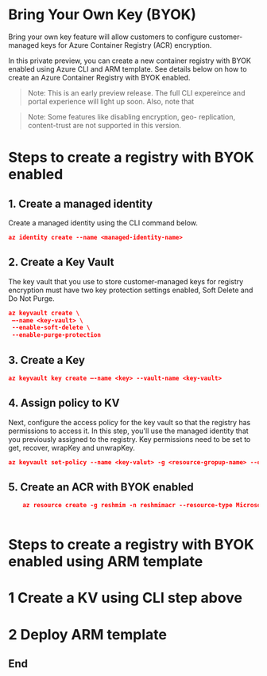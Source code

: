 # Bring Your Own Key (BYOK)
Bring your own key feature will allow customers to configure customer-managed keys for Azure Container Registry (ACR) encryption. 

In this private preview, you can create a new container registry with BYOK enabled using Azure CLI and ARM template. See details below on how to create an Azure Container Registry with BYOK enabled.
 
> Note: This is an early preview release. The full CLI expereince and portal experience will light up soon. Also, note that

>Note: Some features like disabling encryption, geo- replication, content-trust are not supported in this version.
 
 
# Steps to create a registry with BYOK enabled

## 1. Create a managed identity 

Create a managed identity using the CLI command below.


```json
az identity create --name <managed-identity-name>
```

## 2. Create a Key Vault 
The key vault that you use to store customer-managed keys for registry encryption must have two key protection settings enabled, Soft Delete and Do Not Purge. 

```json
az keyvault create \
 –-name <key-vault> \
 --enable-soft-delete \
 --enable-purge-protection
```

## 3. Create a Key

```json
az keyvault key create –-name <key> --vault-name <key-vault>
```
## 4. Assign policy to KV

Next, configure the access policy for the key vault so that the registry has permissions to access it. In this step, you'll use the managed identity that you previously assigned to the registry. Key permissions need to be set to get, recover, wrapKey and unwrapKey. 

```json
az keyvault set-policy --name <key-valut> -g <resource-gropup-name> --object-id <principalId> --key-permission get recover unwrapKey wrapKey

```

## 5. Create an ACR with BYOK enabled

```json
    az resource create -g reshmim -n reshmimacr --resource-type Microsoft.ContainerRegistry/registries --is-full-object --api-version 2019-12-01-preview --properties "{\"location\": \"centralus\", \"sku\": {\"name\": \"Premium\"},\"properties\": {\"encryption\": {\"status\": \"enabled\", \"keyVaultProperties\": {\"keyIdentifier\": \"https://reshmim-kv.vault-int.azure-int.net/keys/reshmim-kek/afefad2560b64a18a813295b58259b31\",\"identity\": \"1ca05082-78f6-4834-8710-4cd5c8cbad70\"}}}, \"identity\":{\"type\": \"SystemAssigned, UserAssigned\",\"userAssignedIdentities\":{\"/subscriptions/f9d7ebed-adbd-4cb4-b973-aaf82c136138/resourcegroups/reshmim/providers/Microsoft.ManagedIdentity/userAssignedIdentities/reshmim-id\":{}}}}"
    
```
 
# Steps to create a registry with BYOK enabled using ARM template

# 1 Create a KV using CLI step above

# 2 Deploy ARM template



## End
